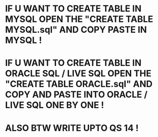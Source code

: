 # IF U WANT TO CREATE TABLE IN MYSQL OPEN THE "CREATE TABLE MYSQL.sql" AND COPY PASTE IN MYSQL !


# IF U WANT TO CREATE TABLE IN ORACLE SQL / LIVE SQL OPEN THE "CREATE TABLE ORACLE.sql" AND COPY AND PASTE INTO ORACLE / LIVE SQL ONE BY ONE !



# ALSO BTW WRITE UPTO QS 14 !
